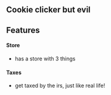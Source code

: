 ## Cookie clicker but evil

## Features

#### Store

-   has a store with 3 things

#### Taxes

-   get taxed by the irs, just like real life!
